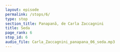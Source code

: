 ```yaml
---
layout: episode
permalink: /stops/6/
type: stop
section_title: Panapanã, de Carla Zaccagnini
title: Seda
page_rank: 6
stop_id: 6
audio_file: Carla_Zaccagnini_panapana_06_seda.mp3
---
```

